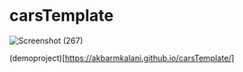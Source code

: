 # carsTemplate


![Screenshot (267)](https://user-images.githubusercontent.com/121675616/228735504-0c524aa7-de01-4860-820e-1994e9c6da60.png)








(demoproject)[https://akbarmkalani.github.io/carsTemplate/]
